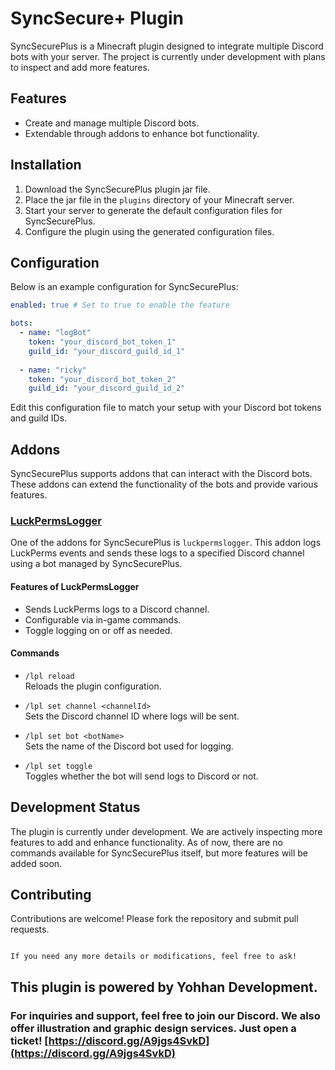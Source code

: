 # SyncSecure+ Plugin

SyncSecurePlus is a Minecraft plugin designed to integrate multiple Discord bots with your server. The project is currently under development with plans to inspect and add more features.

## Features

- Create and manage multiple Discord bots.
- Extendable through addons to enhance bot functionality.

## Installation

1. Download the SyncSecurePlus plugin jar file.
2. Place the jar file in the `plugins` directory of your Minecraft server.
3. Start your server to generate the default configuration files for SyncSecurePlus.
4. Configure the plugin using the generated configuration files.

## Configuration

Below is an example configuration for SyncSecurePlus:

```yaml
enabled: true # Set to true to enable the feature

bots:
  - name: "logBot"
    token: "your_discord_bot_token_1"
    guild_id: "your_discord_guild_id_1"
  
  - name: "ricky"
    token: "your_discord_bot_token_2"
    guild_id: "your_discord_guild_id_2"
```

Edit this configuration file to match your setup with your Discord bot tokens and guild IDs.

## Addons

SyncSecurePlus supports addons that can interact with the Discord bots. These addons can extend the functionality of the bots and provide various features.

### [LuckPermsLogger](https://github.com/OfficialRikiDev/LuckPermsLogger) 

One of the addons for SyncSecurePlus is `luckpermslogger`. This addon logs LuckPerms events and sends these logs to a specified Discord channel using a bot managed by SyncSecurePlus.

#### Features of LuckPermsLogger

- Sends LuckPerms logs to a Discord channel.
- Configurable via in-game commands.
- Toggle logging on or off as needed.

#### Commands

- `/lpl reload`  
  Reloads the plugin configuration.

- `/lpl set channel <channelId>`  
  Sets the Discord channel ID where logs will be sent.

- `/lpl set bot <botName>`  
  Sets the name of the Discord bot used for logging.

- `/lpl set toggle`  
  Toggles whether the bot will send logs to Discord or not.

## Development Status

The plugin is currently under development. We are actively inspecting more features to add and enhance functionality. As of now, there are no commands available for SyncSecurePlus itself, but more features will be added soon.

## Contributing

Contributions are welcome! Please fork the repository and submit pull requests.

```

If you need any more details or modifications, feel free to ask!

```
## This plugin is powered by Yohhan Development.

### For inquiries and support, feel free to join our Discord. We also offer illustration and graphic design services. Just open a ticket! [https://discord.gg/A9jgs4SvkD](https://discord.gg/A9jgs4SvkD)
